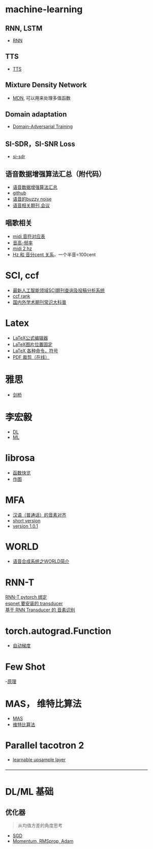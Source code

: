 # machine-learning

## RNN, LSTM

- [RNN](https://zhuanlan.zhihu.com/p/28919765)

## TTS

- [TTS](https://zhuanlan.zhihu.com/p/45517433)

## Mixture Density Network

- [MDN](https://zhuanlan.zhihu.com/p/37992239), 可以用来处理多值函数

## Domain adaptation

- [Domain-Adversarial Training](https://zhuanlan.zhihu.com/p/51499968)

## SI-SDR，SI-SNR Loss

- [si-sdr](https://github.com/pfnet-research/meta-tasnet/blob/30eba9663445226f5de251297007b94e4f3b1ebc/utility/loss.py#L5)

## 语音数据增强算法汇总（附代码）

- [语音数据增强算法汇总](https://blog.csdn.net/qq_36999834/article/details/109851965)
- [github](https://github.com/zzpDapeng/speech_data_augment)
- [语音的buzzy noise](https://github.com/mmorise/World/issues/44)
- [语音相关期刊,会议](https://blog.csdn.net/zongza/article/details/82924070?utm_medium=distribute.pc_relevant_t0.none-task-blog-BlogCommendFromMachineLearnPai2-1.channel_param&depth_1-utm_source=distribute.pc_relevant_t0.none-task-blog-BlogCommendFromMachineLearnPai2-1.channel_param)

## 唱歌相关

- [midi 音符对应表](https://blog.csdn.net/claroja/article/details/104247327?utm_medium=distribute.pc_relevant.none-task-blog-BlogCommendFromMachineLearnPai2-1.channel_param&depth_1-utm_source=distribute.pc_relevant.none-task-blog-BlogCommendFromMachineLearnPai2-1.channel_param)
- [音高-频率](https://bideyuanli.com/声乐基础理论/音高)
- [midi 2 hz](https://forum.pdpatchrepo.info/topic/4090/midi-to-hz-and-hz-to-midi-formulas)
- [Hz 和 音分cent 关系](http://www.tunersnote.com/30001259762338335469356723889924459.html)，一个半音=100cent

# SCI, ccf

- [最新人工智能领域SCI期刊查询及投稿分析系统](https://www.letpub.com.cn/index.php?page=journalapp&view=researchfield&fieldtag=251&firstletter=&currentpage=1#journallisttable)
- [ccf rank](https://www.ccf.org.cn/Academic_Evaluation/AI/)
- [国内外学术期刊常识大科普](https://mp.weixin.qq.com/s?__biz=MzU1Mjk0NjIzMw==&mid=2247484412&idx=1&sn=dd439058f23e1312234424b753effec6&scene=19#wechat_redirect)

# Latex

- [LaTeX公式编辑器](https://www.latexlive.com/##)
- [LaTeX图片位置固定](https://blog.csdn.net/zhuang19951231/article/details/79176298)
- [LaTeX 各种命令，符号](https://www.cnblogs.com/bnuvincent/p/9550350.html)
- [PDF 裁剪（在线）](https://deftpdf.com/zh/crop-pdf)

# 雅思

- [剑桥](http://top.zhan.com/ielts/read/review-185-0-1-3998746.html)

# 李宏毅

- [DL](http://speech.ee.ntu.edu.tw/~tlkagk/courses_DLHLP20.html)
- [ML](http://speech.ee.ntu.edu.tw/~tlkagk/courses_ML19.html)

# librosa

- [函数快览](https://learnku.com/articles/45084)
- [作图](https://zhuanlan.zhihu.com/p/198900624)

# MFA

- [汉语（普通话）的音素对齐](https://www.bilibili.com/read/cv6815691/)
- [short version](http://www.cs.columbia.edu/~ecooper/tts/mfa.html)
- [version 1.0.1](https://github.com/MontrealCorpusTools/Montreal-Forced-Aligner/releases)

# WORLD

- [语音合成系统之WORLD简介](https://zhuanlan.zhihu.com/p/76704615)

# RNN-T

[RNN-T pytorch 绑定](https://github.com/awni/transducer)  
[espnet 要安装的 transducer ](https://github.com/HawkAaron/warp-transducer)  
[基于 RNN Transducer 的 音素识别](https://github.com/HawkAaron/RNN-Transducer)


# torch.autograd.Function

- [自动梯度](https://blog.csdn.net/tsq292978891/article/details/79364140)

# Few Shot

-[原理](https://www.zmonster.me/2019/12/08/few-shot-learning.html)

# MAS， 维特比算法

- [MAS](https://blog.csdn.net/weixin_42262721/article/details/110457491)
- [维特比算法](https://www.zhihu.com/question/20136144/answer/763021768)

# Parallel tacotron 2

- [learnable upsample layer](https://zhuanlan.zhihu.com/p/388926701)

————————————————————————————————
# DL/ML 基础

## 优化器
> 从均值方差的角度思考
- [SGD](https://www.cnblogs.com/guoyaohua/p/8542554.html)
- [Momentum, RMSprop, Adam](https://zhuanlan.zhihu.com/p/43438597)
